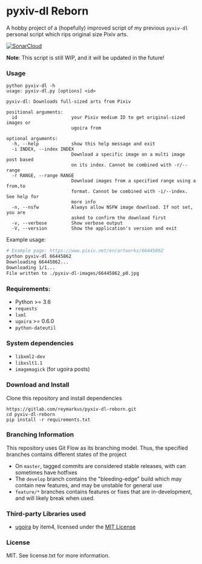 # pyxiv-dl Reborn

A  hobby project of a (hopefully) improved script of my previous `pyxiv-dl` personal script which rips original size Pixiv arts.

[![SonarCloud](https://sonarcloud.io/images/project_badges/sonarcloud-black.svg)](https://sonarcloud.io/dashboard?id=reymarkus_pyxiv-dl-reborn)

**Note**: This script is still WIP, and it will be updated in the future!

### Usage
```
python pyxiv-dl -h
usage: pyxiv-dl.py [options] <id>

pyxiv-dl: Downloads full-sized arts from Pixiv

positional arguments:
  id                    your Pixiv medium ID to get original-sized images or
                        ugoira from

optional arguments:
  -h, --help            show this help message and exit
  -i INDEX, --index INDEX
                        Download a specific image on a multi image post based
                        on its index. Cannot be combined with -r/--range
  -r RANGE, --range RANGE
                        Download images from a specified range using a from,to
                        format. Cannot be combined with -i/--index. See help for
                        more info
  -n, --nsfw            Always allow NSFW image download. If not set, you are
                        asked to confirm the download first
  -v, --verbose         Show verbose output
  -V, --version         Show the application's version and exit
```

Example usage:
```bash
# Example page: https://www.pixiv.net/en/artworks/66445862
python pyxiv-dl 66445862
Downloading 66445862...
Downloading 1/1...
File written to ./pyxiv-dl-images/66445862_p0.jpg
```

### Requirements:
* Python >= 3.6
* `requests`
* `lxml`
* `ugoira` >= 0.6.0
* `python-dateutil`

### System dependencies
* `libxml2-dev`
* `libxslt1.1`
* `imagemagick` (for ugoira posts)

### Download and Install

Clone this repository and install dependencies
```
https://gitlab.com/reymarkus/pyxiv-dl-reborn.git
cd pyxiv-dl-reborn
pip install -r requirements.txt
```

### Branching Information

This repository uses Git Flow as its branching model. Thus, the specified branches contains different states of the project

* On `master`, tagged commits are considered stable releases, with can sometimes have hotfixes
* The `develop` branch contains the "bleeding-edge" build which may contain new features, and may be unstable for general use
* `feature/*` branches contains features or fixes that are in-development, and will likely break when used. 

### Third-party Libraries used

* [ugoira](https://github.com/item4/ugoira/) by item4, licensed under the [MIT License](https://github.com/item4/ugoira/blob/master/LICENSE)

### License
MIT. See license.txt for more information.
